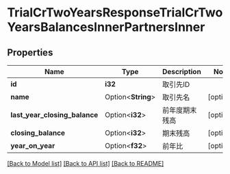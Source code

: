 # TrialCrTwoYearsResponseTrialCrTwoYearsBalancesInnerPartnersInner

## Properties

Name | Type | Description | Notes
------------ | ------------- | ------------- | -------------
**id** | **i32** | 取引先ID | 
**name** | Option<**String**> | 取引先名 | [optional]
**last_year_closing_balance** | Option<**i32**> | 前年度期末残高 | [optional]
**closing_balance** | Option<**i32**> | 期末残高 | [optional]
**year_on_year** | Option<**f32**> | 前年比 | [optional]

[[Back to Model list]](../README.md#documentation-for-models) [[Back to API list]](../README.md#documentation-for-api-endpoints) [[Back to README]](../README.md)


